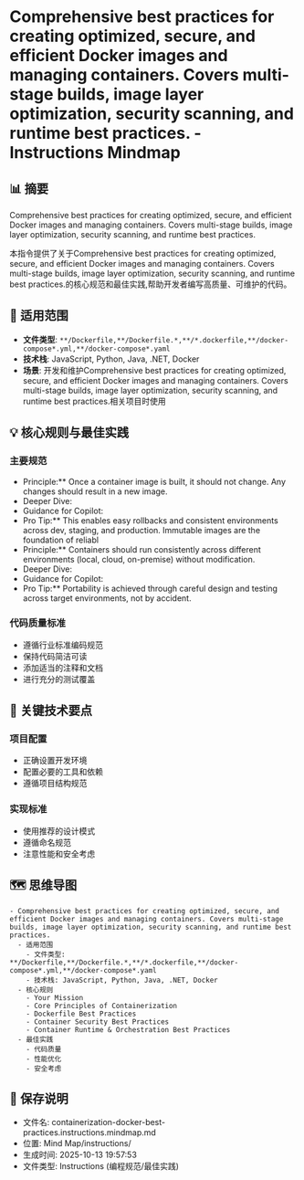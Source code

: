 # Comprehensive best practices for creating optimized, secure, and efficient Docker images and managing containers. Covers multi-stage builds, image layer optimization, security scanning, and runtime best practices. - Instructions Mindmap

## 📊 摘要
Comprehensive best practices for creating optimized, secure, and efficient Docker images and managing containers. Covers multi-stage builds, image layer optimization, security scanning, and runtime best practices.

本指令提供了关于Comprehensive best practices for creating optimized, secure, and efficient Docker images and managing containers. Covers multi-stage builds, image layer optimization, security scanning, and runtime best practices.的核心规范和最佳实践,帮助开发者编写高质量、可维护的代码。

## 🎯 适用范围
- **文件类型**: `**/Dockerfile,**/Dockerfile.*,**/*.dockerfile,**/docker-compose*.yml,**/docker-compose*.yaml`
- **技术栈**: JavaScript, Python, Java, .NET, Docker
- **场景**: 开发和维护Comprehensive best practices for creating optimized, secure, and efficient Docker images and managing containers. Covers multi-stage builds, image layer optimization, security scanning, and runtime best practices.相关项目时使用

## 💡 核心规则与最佳实践

### 主要规范
- Principle:** Once a container image is built, it should not change. Any changes should result in a new image.
- Deeper Dive:
- Guidance for Copilot:
- Pro Tip:** This enables easy rollbacks and consistent environments across dev, staging, and production. Immutable images are the foundation of reliabl
- Principle:** Containers should run consistently across different environments (local, cloud, on-premise) without modification.
- Deeper Dive:
- Guidance for Copilot:
- Pro Tip:** Portability is achieved through careful design and testing across target environments, not by accident.

### 代码质量标准
- 遵循行业标准编码规范
- 保持代码简洁可读
- 添加适当的注释和文档
- 进行充分的测试覆盖

## 📝 关键技术要点

### 项目配置
- 正确设置开发环境
- 配置必要的工具和依赖
- 遵循项目结构规范

### 实现标准
- 使用推荐的设计模式
- 遵循命名规范
- 注意性能和安全考虑

## 🗺️ 思维导图

```mindmap
- Comprehensive best practices for creating optimized, secure, and efficient Docker images and managing containers. Covers multi-stage builds, image layer optimization, security scanning, and runtime best practices.
  - 适用范围
    - 文件类型: **/Dockerfile,**/Dockerfile.*,**/*.dockerfile,**/docker-compose*.yml,**/docker-compose*.yaml
    - 技术栈: JavaScript, Python, Java, .NET, Docker
  - 核心规则
    - Your Mission
    - Core Principles of Containerization
    - Dockerfile Best Practices
    - Container Security Best Practices
    - Container Runtime & Orchestration Best Practices
  - 最佳实践
    - 代码质量
    - 性能优化
    - 安全考虑
```

## 💾 保存说明
- 文件名: containerization-docker-best-practices.instructions.mindmap.md
- 位置: Mind Map/instructions/
- 生成时间: 2025-10-13 19:57:53
- 文件类型: Instructions (编程规范/最佳实践)
